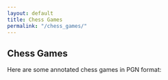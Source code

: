 ```yaml
---
layout: default
title: Chess Games
permalink: "/chess_games/"
---
```


## Chess Games

Here are some annotated chess games in PGN format:


<script src="https://cdnjs.cloudflare.com/ajax/libs/chessboard.js/1.0.0/chessboard.min.js"></script>
<script src="https://cdnjs.cloudflare.com/ajax/libs/chess.js/1.0.0/chess.min.js"></script>
<script>
document.addEventListener("DOMContentLoaded", function () {
  const pgnElement = document.querySelector("pre>code");
  const pgnText = pgnElement.textContent;
  const game = new Chess();
  const gameMoves = pgnText.split("\n").filter(Boolean);

  for (const move of gameMoves) {
    game.move(move);
  }

  const board = Chessboard("board", {
    position: game.fen(),
    orientation: "white",
  });
});
</script>
